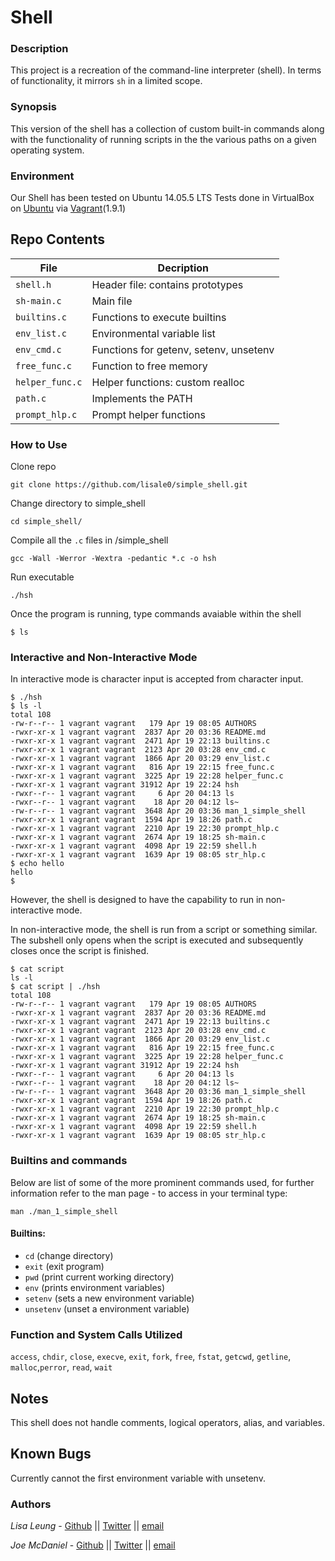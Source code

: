 # Shell
### Description
This project is a recreation of the command-line interpreter (shell).
In terms of functionality, it mirrors `sh` in a limited scope.
### Synopsis
This version of the shell has a collection of custom built-in commands along
with the functionality of running scripts in the the various paths on a given operating system.
### Environment
Our Shell has been tested on Ubuntu 14.05.5 LTS
Tests done in VirtualBox on [Ubuntu](https://atlas.hashicorp.com/ubuntu/boxes/trusty64) via [Vagrant](https://www.vagrantup.com/)(1.9.1)

## Repo Contents

|   **File**    |  **Decription**                       |
|---------------|---------------------------------------|
|  `shell.h`	|  Header file: contains prototypes	|
|  `sh-main.c`	|  Main file		 		|
|  `builtins.c` |  Functions to execute builtins	|
|  `env_list.c` |  Environmental variable list		|
|  `env_cmd.c`	|  Functions for getenv, setenv, unsetenv|
|  `free_func.c`  |  Function to free memory		   |
|  `helper_func.c`  | Helper functions: custom realloc   |
|  `path.c`	|  Implements the PATH	       		|
|  `prompt_hlp.c`  | Prompt helper functions		|

### How to Use
Clone repo
```
git clone https://github.com/lisale0/simple_shell.git
```
Change directory to simple_shell
```
cd simple_shell/
```
Compile all the `.c` files in /simple_shell
```
gcc -Wall -Werror -Wextra -pedantic *.c -o hsh
```
Run executable
```
./hsh
```
Once the program is running, type commands avaiable within the shell
```
$ ls
```
### Interactive and Non-Interactive Mode
In interactive mode is character input is accepted from character input.
```
$ ./hsh
$ ls -l
total 108
-rw-r--r-- 1 vagrant vagrant   179 Apr 19 08:05 AUTHORS
-rwxr-xr-x 1 vagrant vagrant  2837 Apr 20 03:36 README.md
-rwxr-xr-x 1 vagrant vagrant  2471 Apr 19 22:13 builtins.c
-rwxr-xr-x 1 vagrant vagrant  2123 Apr 20 03:28 env_cmd.c
-rwxr-xr-x 1 vagrant vagrant  1866 Apr 20 03:29 env_list.c
-rwxr-xr-x 1 vagrant vagrant   816 Apr 19 22:15 free_func.c
-rwxr-xr-x 1 vagrant vagrant  3225 Apr 19 22:28 helper_func.c
-rwxr-xr-x 1 vagrant vagrant 31912 Apr 19 22:24 hsh
-rwxr--r-- 1 vagrant vagrant     6 Apr 20 04:13 ls
-rwxr--r-- 1 vagrant vagrant    18 Apr 20 04:12 ls~
-rw-r--r-- 1 vagrant vagrant  3648 Apr 20 03:36 man_1_simple_shell
-rwxr-xr-x 1 vagrant vagrant  1594 Apr 19 18:26 path.c
-rwxr-xr-x 1 vagrant vagrant  2210 Apr 19 22:30 prompt_hlp.c
-rwxr-xr-x 1 vagrant vagrant  2674 Apr 19 18:25 sh-main.c
-rwxr-xr-x 1 vagrant vagrant  4098 Apr 19 22:59 shell.h
-rwxr-xr-x 1 vagrant vagrant  1639 Apr 19 08:05 str_hlp.c
$ echo hello
hello
$ 
```
However, the shell is designed to have the capability to run in non-interactive mode.

In non-interactive mode, the shell is run from a script or something similar.
The subshell only opens when the script is executed and subsequently closes
once the script is finished.
```
$ cat script
ls -l
$ cat script | ./hsh
total 108
-rw-r--r-- 1 vagrant vagrant   179 Apr 19 08:05 AUTHORS
-rwxr-xr-x 1 vagrant vagrant  2837 Apr 20 03:36 README.md
-rwxr-xr-x 1 vagrant vagrant  2471 Apr 19 22:13 builtins.c
-rwxr-xr-x 1 vagrant vagrant  2123 Apr 20 03:28 env_cmd.c
-rwxr-xr-x 1 vagrant vagrant  1866 Apr 20 03:29 env_list.c
-rwxr-xr-x 1 vagrant vagrant   816 Apr 19 22:15 free_func.c
-rwxr-xr-x 1 vagrant vagrant  3225 Apr 19 22:28 helper_func.c
-rwxr-xr-x 1 vagrant vagrant 31912 Apr 19 22:24 hsh
-rwxr--r-- 1 vagrant vagrant     6 Apr 20 04:13 ls
-rwxr--r-- 1 vagrant vagrant    18 Apr 20 04:12 ls~
-rw-r--r-- 1 vagrant vagrant  3648 Apr 20 03:36 man_1_simple_shell
-rwxr-xr-x 1 vagrant vagrant  1594 Apr 19 18:26 path.c
-rwxr-xr-x 1 vagrant vagrant  2210 Apr 19 22:30 prompt_hlp.c
-rwxr-xr-x 1 vagrant vagrant  2674 Apr 19 18:25 sh-main.c
-rwxr-xr-x 1 vagrant vagrant  4098 Apr 19 22:59 shell.h
-rwxr-xr-x 1 vagrant vagrant  1639 Apr 19 08:05 str_hlp.c
```

### Builtins and commands
Below are list of some of the more prominent commands used, for further
information refer to the man page - to access in your terminal type:
```
man ./man_1_simple_shell
```
#### Builtins:
* `cd` (change directory)
* `exit` (exit program)
* `pwd` (print current working directory)
* `env` (prints environment variables)
* `setenv` (sets a new environment variable)
* `unsetenv` (unset a environment variable)

### Function and System Calls Utilized
 `access`, `chdir`, `close`, `execve`, `exit`, `fork`, `free`,
`fstat`, `getcwd`, `getline`, `malloc`,`perror`, `read`,  `wait`

## Notes
This shell does not handle comments, logical operators, alias, and variables.

## Known Bugs
Currently cannot the first environment variable with unsetenv.

### Authors
*Lisa Leung* - [Github](https://github.com/lisale0) || [Twitter](https://twitter.com/lisale01) || [email](lisa.leung@holbertonschool.com)

*Joe McDaniel* - [Github](https://github.com/joseph-mcdaniel) || [Twitter](https://twitter.com/joe_w_mcdaniel) || [email](joseph.mcdaniel@holbertonschool.com)
